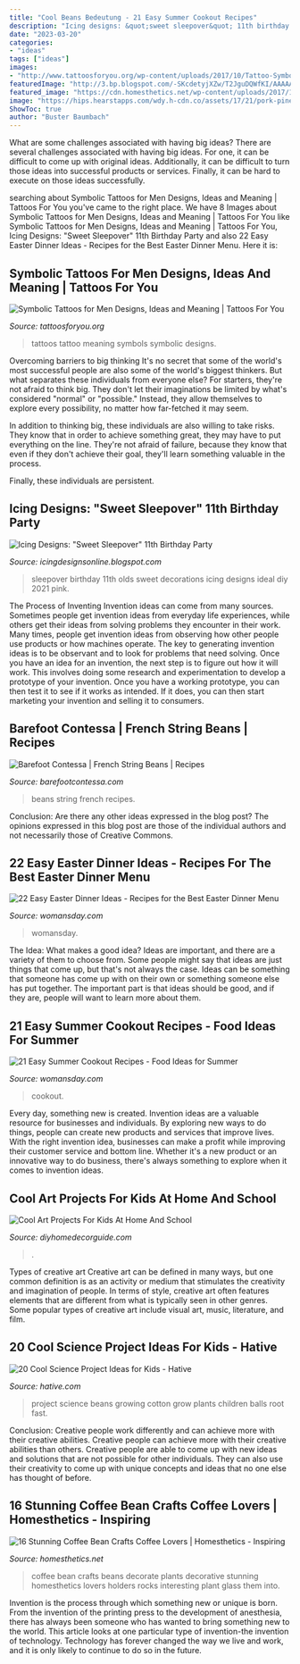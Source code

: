 ```yaml
---
title: "Cool Beans Bedeutung - 21 Easy Summer Cookout Recipes"
description: "Icing designs: &quot;sweet sleepover&quot; 11th birthday party"
date: "2023-03-20"
categories:
- "ideas"
tags: ["ideas"]
images:
- "http://www.tattoosforyou.org/wp-content/uploads/2017/10/Tattoo-Symbols-for-Men.jpg"
featuredImage: "http://3.bp.blogspot.com/-SKcdetyjXZw/T2JguDQWfKI/AAAAAAAAIII/jFMczKx7rxY/bellas%2Bparty%2B027%2Bcopy.jpg"
featured_image: "https://cdn.homesthetics.net/wp-content/uploads/2017/11/gioflorist_custom_1.jpg"
image: "https://hips.hearstapps.com/wdy.h-cdn.co/assets/17/21/pork-pineapple-kabobs.jpg?crop=0.798xw:0.798xh;0.0933xw,0.116xh&amp;resize=768:*"
ShowToc: true
author: "Buster Baumbach"
---
```



What are some challenges associated with having big ideas?
There are several challenges associated with having big ideas. For one, it can be difficult to come up with original ideas. Additionally, it can be difficult to turn those ideas into successful products or services. Finally, it can be hard to execute on those ideas successfully.

	

		
searching about Symbolic Tattoos for Men Designs, Ideas and Meaning | Tattoos For You you've came to the right place. We have 8 Images about Symbolic Tattoos for Men Designs, Ideas and Meaning | Tattoos For You like Symbolic Tattoos for Men Designs, Ideas and Meaning | Tattoos For You, Icing Designs: &quot;Sweet Sleepover&quot; 11th Birthday Party and also 22 Easy Easter Dinner Ideas - Recipes for the Best Easter Dinner Menu. Here it is:
		
    
## Symbolic Tattoos For Men Designs, Ideas And Meaning | Tattoos For You

<img loading=lazy src="http://www.tattoosforyou.org/wp-content/uploads/2017/10/Tattoo-Symbols-for-Men.jpg" onerror="this.onerror=null;this.src='https://tse2.mm.bing.net/th?id=OIP.d8s39IxDphMMLv3GbLcmoQHaHa&amp;pid=15.1';" alt="Symbolic Tattoos for Men Designs, Ideas and Meaning | Tattoos For You">

_Source: tattoosforyou.org_

>tattoos tattoo meaning symbols symbolic designs. 

	

Overcoming barriers to big thinking
It's no secret that some of the world's most successful people are also some of the world's biggest thinkers. But what separates these individuals from everyone else?
For starters, they're not afraid to think big. They don't let their imaginations be limited by what's considered "normal" or "possible." Instead, they allow themselves to explore every possibility, no matter how far-fetched it may seem.

In addition to thinking big, these individuals are also willing to take risks. They know that in order to achieve something great, they may have to put everything on the line. They're not afraid of failure, because they know that even if they don't achieve their goal, they'll learn something valuable in the process.

 Finally, these individuals are persistent.

    
## Icing Designs: &quot;Sweet Sleepover&quot; 11th Birthday Party

<img loading=lazy src="http://3.bp.blogspot.com/-SKcdetyjXZw/T2JguDQWfKI/AAAAAAAAIII/jFMczKx7rxY/bellas%2Bparty%2B027%2Bcopy.jpg" onerror="this.onerror=null;this.src='https://tse1.mm.bing.net/th?id=OIP.nrvQwaT6ZLSVeb4p1-ZTnwAAAA&amp;pid=15.1';" alt="Icing Designs: &quot;Sweet Sleepover&quot; 11th Birthday Party">

_Source: icingdesignsonline.blogspot.com_

>sleepover birthday 11th olds sweet decorations icing designs ideal diy 2021 pink. 

	

The Process of Inventing
Invention ideas can come from many sources. Sometimes people get invention ideas from everyday life experiences, while others get their ideas from solving problems they encounter in their work. Many times, people get invention ideas from observing how other people use products or how machines operate. The key to generating invention ideas is to be observant and to look for problems that need solving.
Once you have an idea for an invention, the next step is to figure out how it will work. This involves doing some research and experimentation to develop a prototype of your invention. Once you have a working prototype, you can then test it to see if it works as intended. If it does, you can then start marketing your invention and selling it to consumers.

    
## Barefoot Contessa | French String Beans | Recipes

<img loading=lazy src="https://d14iv1hjmfkv57.cloudfront.net/assets/recipes/french-string-beans/_1200x630_crop_center-center_82_none/161-French-String-Beans-web-horizon.jpg?mtime=20160818155841&amp;focal=none&amp;tmtime=20201222153035" onerror="this.onerror=null;this.src='https://tse3.mm.bing.net/th?id=OIP.u070UpaXEkgQ2zDwKLb9DwHaD4&amp;pid=15.1';" alt="Barefoot Contessa | French String Beans | Recipes">

_Source: barefootcontessa.com_

>beans string french recipes. 

	

Conclusion: Are there any other ideas expressed in the blog post?
The opinions expressed in this blog post are those of the individual authors and not necessarily those of Creative Commons.

    
## 22 Easy Easter Dinner Ideas - Recipes For The Best Easter Dinner Menu

<img loading=lazy src="https://hips.hearstapps.com/wdy.h-cdn.co/assets/17/06/twice-baked-sweet-potatoes.jpg?crop=1.0xw:1xh;center,top&amp;resize=768:*" onerror="this.onerror=null;this.src='https://tse4.mm.bing.net/th?id=OIP.1b-B3RWnb7iQavvdfo-yyAHaLH&amp;pid=15.1';" alt="22 Easy Easter Dinner Ideas - Recipes for the Best Easter Dinner Menu">

_Source: womansday.com_

>womansday. 

	

The Idea: What makes a good idea?
Ideas are important, and there are a variety of them to choose from. Some people might say that ideas are just things that come up, but that's not always the case. Ideas can be something that someone has come up with on their own or something someone else has put together. The important part is that ideas should be good, and if they are, people will want to learn more about them.

    
## 21 Easy Summer Cookout Recipes - Food Ideas For Summer

<img loading=lazy src="https://hips.hearstapps.com/wdy.h-cdn.co/assets/17/21/pork-pineapple-kabobs.jpg?crop=0.798xw:0.798xh;0.0933xw,0.116xh&amp;resize=768:*" onerror="this.onerror=null;this.src='https://tse1.mm.bing.net/th?id=OIP.oP2bPdRr4wH_qRG61qnxhQHaLG&amp;pid=15.1';" alt="21 Easy Summer Cookout Recipes - Food Ideas for Summer">

_Source: womansday.com_

>cookout. 

	

Every day, something new is created. Invention ideas are a valuable resource for businesses and individuals. By exploring new ways to do things, people can create new products and services that improve lives. With the right invention idea, businesses can make a profit while improving their customer service and bottom line. Whether it's a new product or an innovative way to do business, there's always something to explore when it comes to invention ideas.

    
## Cool Art Projects For Kids At Home And School

<img loading=lazy src="https://diyhomedecorguide.com/wp-content/uploads/2014/10/Art-projects-with-paper-plates.jpg" onerror="this.onerror=null;this.src='https://tse4.mm.bing.net/th?id=OIP.pAiS9ASzM10b8gWRqD_BpwHaJ6&amp;pid=15.1';" alt="Cool Art Projects For Kids At Home And School">

_Source: diyhomedecorguide.com_

>. 

	

Types of creative art
Creative art can be defined in many ways, but one common definition is as an activity or medium that stimulates the creativity and imagination of people. In terms of style, creative art often features elements that are different from what is typically seen in other genres. Some popular types of creative art include visual art, music, literature, and film.

    
## 20 Cool Science Project Ideas For Kids - Hative

<img loading=lazy src="https://hative.com/wp-content/uploads/2014/05/science-project-ideas/14-growing-beans-on-cotton-balls.jpg" onerror="this.onerror=null;this.src='https://tse4.mm.bing.net/th?id=OIP.o7xjevyGdJqzedYwNQIEsgHaLG&amp;pid=15.1';" alt="20 Cool Science Project Ideas for Kids - Hative">

_Source: hative.com_

>project science beans growing cotton grow plants children balls root fast. 

	

Conclusion: Creative people work differently and can achieve more with their creative abilities.
Creative people can achieve more with their creative abilities than others. Creative people are able to come up with new ideas and solutions that are not possible for other individuals. They can also use their creativity to come up with unique concepts and ideas that no one else has thought of before.

    
## 16 Stunning Coffee Bean Crafts Coffee Lovers | Homesthetics - Inspiring

<img loading=lazy src="https://cdn.homesthetics.net/wp-content/uploads/2017/11/gioflorist_custom_1.jpg" onerror="this.onerror=null;this.src='https://tse3.mm.bing.net/th?id=OIP.5RKiiyC-bTdu4gPZeQQI4AHaLH&amp;pid=15.1';" alt="16 Stunning Coffee Bean Crafts Coffee Lovers | Homesthetics - Inspiring">

_Source: homesthetics.net_

>coffee bean crafts beans decorate plants decorative stunning homesthetics lovers holders rocks interesting plant glass them into. 

	

Invention is the process through which something new or unique is born. From the invention of the printing press to the development of anesthesia, there has always been someone who has wanted to bring something new to the world. This article looks at one particular type of invention-the invention of technology. Technology has forever changed the way we live and work, and it is only likely to continue to do so in the future.

